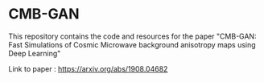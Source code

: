 # CMB-GAN

This repository contains the code and resources for the paper "CMB-GAN: Fast Simulations of Cosmic Microwave background anisotropy maps using Deep Learning"

Link to paper : https://arxiv.org/abs/1908.04682

